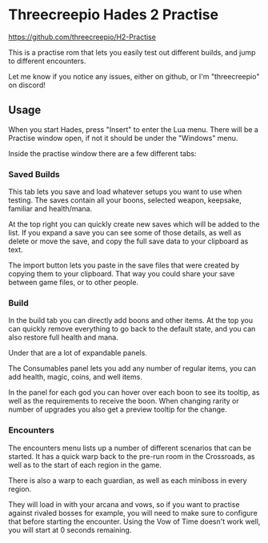 # Threecreepio Hades 2 Practise

https://github.com/threecreepio/H2-Practise

This is a practise rom that lets you easily test out different builds, and jump to different encounters.

Let me know if you notice any issues, either on github, or I'm "threecreepio" on discord!

## Usage

When you start Hades, press "Insert" to enter the Lua menu.
There will be a Practise window open, if not it should be under the "Windows" menu.

Inside the practise window there are a few different tabs:

### Saved Builds

This tab lets you save and load whatever setups you want to use when testing.
The saves contain all your boons, selected weapon, keepsake, familiar and health/mana.

At the top right you can quickly create new saves which will be added to the list. If you expand a save you can see some of those details, as well as delete or move the save, and copy the full save data to your clipboard as text.

The import button lets you paste in the save files that were created by copying them to your clipboard. That way you could share your save between game files, or to other people.

### Build

In the build tab you can directly add boons and other items. At the top you can quickly remove everything to go back to the default state, and you can also restore full health and mana.

Under that are a lot of expandable panels.

The Consumables panel lets you add any number of regular items, you can add health, magic, coins, and well items.

In the panel for each god you can hover over each boon to see its tooltip, as well as the requirements to receive the boon. When changing rarity or number of upgrades you also get a preview tooltip for the change.

### Encounters

The encounters menu lists up a number of different scenarios that can be started.
It has a quick warp back to the pre-run room in the Crossroads, as well as to the start of each region in the game.

There is also a warp to each guardian, as well as each miniboss in every region.

They will load in with your arcana and vows, so if you want to practise against rivaled bosses for example, you will need to make sure to configure that before starting the encounter. Using the Vow of Time doesn't work well, you will start at 0 seconds remaining.

